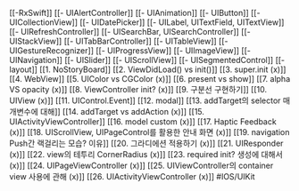 [[-RxSwift]]
[[- UIAlertController]]
[[- UIAnimation]]
[[- UIButton]]
[[- UICollectionView]]
[[- UIDatePicker]]
[[- UILabel, UITextField, UITextView]]
[[- UIRefreshController]]
[[- UISearchBar, UISearchController]]
[[- UIStackView]]
[[- UITabBarController]]
[[- UITableView]]
[[- UIGestureRecognizer]]
[[- UIProgressView]]
[[- UIImageView]]
[[- UINavigation]]
[[- UISlider]]
[[- UIScrollView]]
[[- UISegmentedControl]]
[[- layout]]
[[1. NoStoryBoard]]
[[2. ViewDidLoad() vs init()]]
[[3. super.init (x)]]
[[4. WebView]]
[[5. UIColor vs CGColor (x)]]
[[6. present vs show]]
[[7. alpha VS opacity (x)]]
[[8. ViewController init? (x)]]
[[9. 구분선 구현하기]]
[[10. UIView (x)]]
[[11. UIControl.Event]]
[[12. modal]]
[[13. addTarget의 selector 매개변수에 대해]]
[[14. addTarget vs addAction (x)]]
[[15. UIActivityViewController]]
[[16. model custom (x)]]
[[17. Haptic Feedback (x)]]
[[18. UIScrollView, UIPageControl를 활용한 안내 화면 (x)]]
[[19. navigation Push간 랙걸리는 모습? 이유]]
[[20. 그라디에션 적용하기 (x)]]
[[21. UIResponder (x)]]
[[22. view의 테투리 CornerRadius (x)]]
[[23. required init? 생성에 대해서 (x)]]
[[24. UIPageViewController (x)]]
[[25. UIViewController의 container view 사용에 관해 (x)]]
[[26. UIActivityViewController (x)]]
#IOS/UIKit 
